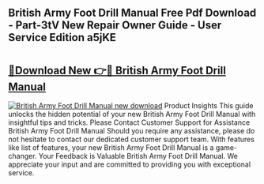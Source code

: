 ## British Army Foot Drill Manual Free Pdf Download - Part-3tV New Repair Owner Guide - User Service Edition a5jKE

# <h2><a href="http://cf2148.oget.top/?id=British+Army+Foot+Drill+Manual">🔗Download New 👉🔴 British Army Foot Drill Manual</a></h2>

[![British Army Foot Drill Manual new download](https://i.imgur.com/5g1atiW.png)](http://cf2148.oget.top/?id=British+Army+Foot+Drill+Manual)
Product Insights This guide unlocks the hidden potential of your new British Army Foot Drill Manual with insightful tips and tricks. Please Contact Customer Support for Assistance British Army Foot Drill Manual Should you require any assistance, please do not hesitate to contact our dedicated customer support team. With features like list of features, your new British Army Foot Drill Manual is a game-changer. Your Feedback is Valuable British Army Foot Drill Manual. We appreciate your input and are committed to providing you with exceptional service.
